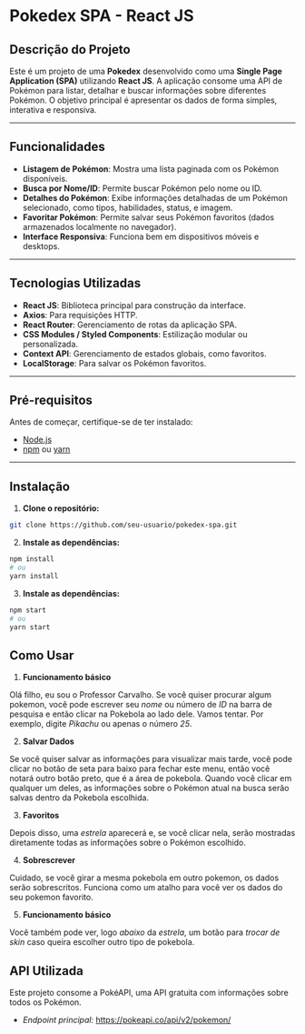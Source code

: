 # Pokedex SPA - React JS

## Descrição do Projeto

Este é um projeto de uma **Pokedex** desenvolvido como uma **Single Page Application (SPA)** utilizando **React JS**. A aplicação consome uma API de Pokémon para listar, detalhar e buscar informações sobre diferentes Pokémon. O objetivo principal é apresentar os dados de forma simples, interativa e responsiva.

---

## Funcionalidades

- **Listagem de Pokémon**: Mostra uma lista paginada com os Pokémon disponíveis.
- **Busca por Nome/ID**: Permite buscar Pokémon pelo nome ou ID.
- **Detalhes do Pokémon**: Exibe informações detalhadas de um Pokémon selecionado, como tipos, habilidades, status, e imagem.
- **Favoritar Pokémon**: Permite salvar seus Pokémon favoritos (dados armazenados localmente no navegador).
- **Interface Responsiva**: Funciona bem em dispositivos móveis e desktops.

---

## Tecnologias Utilizadas

- **React JS**: Biblioteca principal para construção da interface.
- **Axios**: Para requisições HTTP.
- **React Router**: Gerenciamento de rotas da aplicação SPA.
- **CSS Modules / Styled Components**: Estilização modular ou personalizada.
- **Context API**: Gerenciamento de estados globais, como favoritos.
- **LocalStorage**: Para salvar os Pokémon favoritos.

---

## Pré-requisitos

Antes de começar, certifique-se de ter instalado:

- [Node.js](https://nodejs.org/)
- [npm](https://www.npmjs.com/) ou [yarn](https://yarnpkg.com/)

---

## Instalação

1. **Clone o repositório:**
  ```bash
  git clone https://github.com/seu-usuario/pokedex-spa.git
```

2. **Instale as dependências:**
  ```bash
  npm install
  # ou
  yarn install
```

3. **Instale as dependências:**
  ```bash
  npm start
  # ou
  yarn start
```

## Como Usar

1. **Funcionamento básico**

Olá filho, eu sou o Professor Carvalho. Se você quiser procurar algum pokemon, você pode escrever seu *nome* ou número de *ID* na barra de pesquisa e então clicar na Pokebola ao lado dele. Vamos tentar. Por exemplo, digite *Pikachu* ou apenas o número *25*.

2. **Salvar Dados**

Se você quiser salvar as informações para visualizar mais tarde, você pode clicar no botão de seta para baixo para fechar este menu, então você notará outro botão preto, que é a área de pokebola. Quando você clicar em qualquer um deles, as informações sobre o Pokémon atual na busca serão salvas dentro da Pokebola escolhida.

3. **Favoritos**

Depois disso, uma *estrela* aparecerá e, se você clicar nela, serão mostradas diretamente todas as informações sobre o Pokémon escolhido.

4. **Sobrescrever**

Cuidado, se você girar a mesma pokebola em outro pokemon, os dados serão sobrescritos. Funciona como um atalho para você ver os dados do seu pokemon favorito.

5. **Funcionamento básico**

Você também pode ver, logo *abaixo* da *estrela*, um botão para *trocar de skin* caso queira escolher outro tipo de pokebola.

## API Utilizada

Este projeto consome a PokéAPI, uma API gratuita com informações sobre todos os Pokémon.

- *Endpoint principal:* https://pokeapi.co/api/v2/pokemon/
